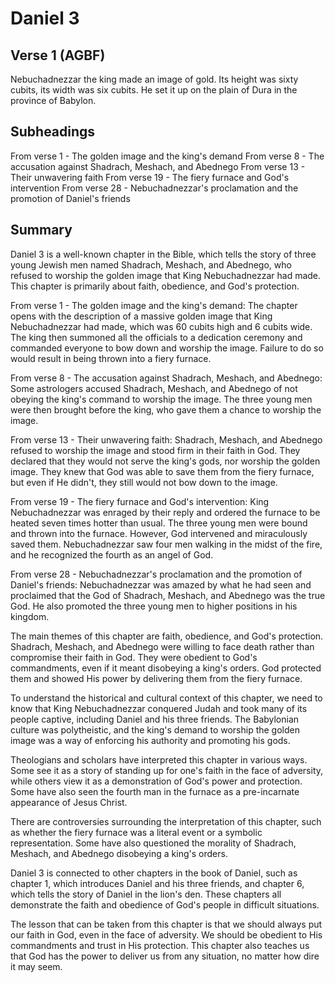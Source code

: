 # Daniel 3

## Verse 1 (AGBF)

Nebuchadnezzar the king made an image of gold. Its height was sixty cubits, its width was six cubits. He set it up on the plain of Dura in the province of Babylon.

## Subheadings

From verse 1 - The golden image and the king's demand
From verse 8 - The accusation against Shadrach, Meshach, and Abednego
From verse 13 - Their unwavering faith
From verse 19 - The fiery furnace and God's intervention
From verse 28 - Nebuchadnezzar's proclamation and the promotion of Daniel's friends

## Summary

Daniel 3 is a well-known chapter in the Bible, which tells the story of three young Jewish men named Shadrach, Meshach, and Abednego, who refused to worship the golden image that King Nebuchadnezzar had made. This chapter is primarily about faith, obedience, and God's protection.

From verse 1 - The golden image and the king's demand: The chapter opens with the description of a massive golden image that King Nebuchadnezzar had made, which was 60 cubits high and 6 cubits wide. The king then summoned all the officials to a dedication ceremony and commanded everyone to bow down and worship the image. Failure to do so would result in being thrown into a fiery furnace.

From verse 8 - The accusation against Shadrach, Meshach, and Abednego: Some astrologers accused Shadrach, Meshach, and Abednego of not obeying the king's command to worship the image. The three young men were then brought before the king, who gave them a chance to worship the image.

From verse 13 - Their unwavering faith: Shadrach, Meshach, and Abednego refused to worship the image and stood firm in their faith in God. They declared that they would not serve the king's gods, nor worship the golden image. They knew that God was able to save them from the fiery furnace, but even if He didn't, they still would not bow down to the image.

From verse 19 - The fiery furnace and God's intervention: King Nebuchadnezzar was enraged by their reply and ordered the furnace to be heated seven times hotter than usual. The three young men were bound and thrown into the furnace. However, God intervened and miraculously saved them. Nebuchadnezzar saw four men walking in the midst of the fire, and he recognized the fourth as an angel of God.

From verse 28 - Nebuchadnezzar's proclamation and the promotion of Daniel's friends: Nebuchadnezzar was amazed by what he had seen and proclaimed that the God of Shadrach, Meshach, and Abednego was the true God. He also promoted the three young men to higher positions in his kingdom.

The main themes of this chapter are faith, obedience, and God's protection. Shadrach, Meshach, and Abednego were willing to face death rather than compromise their faith in God. They were obedient to God's commandments, even if it meant disobeying a king's orders. God protected them and showed His power by delivering them from the fiery furnace.

To understand the historical and cultural context of this chapter, we need to know that King Nebuchadnezzar conquered Judah and took many of its people captive, including Daniel and his three friends. The Babylonian culture was polytheistic, and the king's demand to worship the golden image was a way of enforcing his authority and promoting his gods.

Theologians and scholars have interpreted this chapter in various ways. Some see it as a story of standing up for one's faith in the face of adversity, while others view it as a demonstration of God's power and protection. Some have also seen the fourth man in the furnace as a pre-incarnate appearance of Jesus Christ.

There are controversies surrounding the interpretation of this chapter, such as whether the fiery furnace was a literal event or a symbolic representation. Some have also questioned the morality of Shadrach, Meshach, and Abednego disobeying a king's orders.

Daniel 3 is connected to other chapters in the book of Daniel, such as chapter 1, which introduces Daniel and his three friends, and chapter 6, which tells the story of Daniel in the lion's den. These chapters all demonstrate the faith and obedience of God's people in difficult situations.

The lesson that can be taken from this chapter is that we should always put our faith in God, even in the face of adversity. We should be obedient to His commandments and trust in His protection. This chapter also teaches us that God has the power to deliver us from any situation, no matter how dire it may seem.